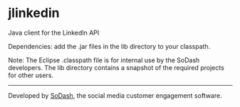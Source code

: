 # jlinkedin
Java client for the LinkedIn API

Dependencies: add the .jar files in the lib directory to your classpath.

Note: The Eclipse .classpath file is for internal use by the SoDash developers. The lib directory contains
a snapshot of the required projects for other users.

------
Developed by [SoDash](http://sodash.com), the social media customer engagement software.
